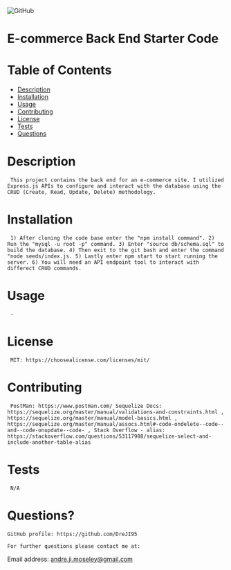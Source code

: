
  ![GitHub](https://img.shields.io/badge/license-MIT-blue)

  # E-commerce Back End Starter Code

  # Table of Contents
  * [Description](#description)
  * [Installation](#installation)
  * [Usage](#usage)
  * [Contributing](#contributing)
  * [License](#license)
  * [Tests](#tests)
  * [Questions](#questions?)

  # Description
     This project contains the back end for an e-commerce site. I utilized Express.js APIs to configure and interact with the database using the CRUD (Create, Read, Update, Delete) methodology.

  # Installation 
     1) After cloning the code base enter the "npm install command". 2) Run the "mysql -u root -p" command. 3) Enter "source db/schema.sql" to build the database. 4) Then exit to the git bash and enter the command "node seeds/index.js. 5) Lastly enter npm start to start running the server. 6) You will need an API endpoint tool to interact with differect CRUD commands.

  # Usage 
     -

  # License
     MIT: https://choosealicense.com/licenses/mit/

  # Contributing
     PostMan: https://www.postman.com/ Sequelize Docs: https://sequelize.org/master/manual/validations-and-constraints.html , https://sequelize.org/master/manual/model-basics.html , https://sequelize.org/master/manual/assocs.html#-code-ondelete--code--and--code-onupdate--code- , Stack Overflow - alias: https://stackoverflow.com/questions/53117988/sequelize-select-and-include-another-table-alias 

  # Tests
     N/A

  # Questions?

    GitHub profile: https://github.com/DreJI95
     
    For further questions please contact me at:

  Email address: andre.ji.moseley@gmail.com

